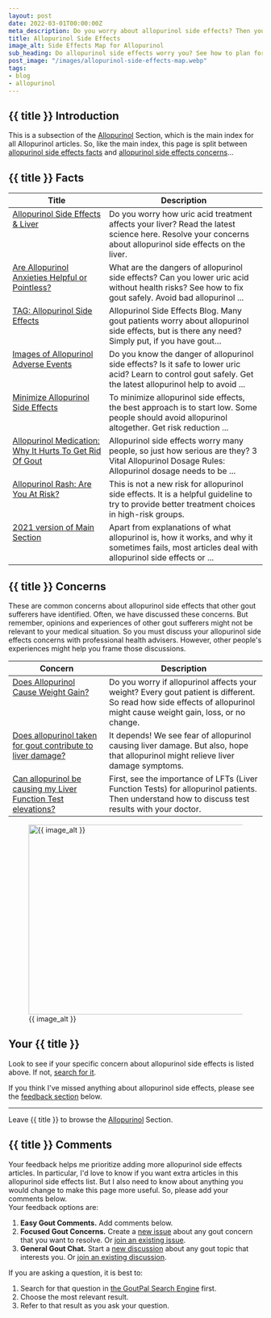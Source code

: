 ```yaml
---
layout: post
date: 2022-03-01T00:00:00Z
meta_description: Do you worry about allopurinol side effects? Then you need the latest facts about adverse events. Also, how to resolve uric acid treatment concerns with your doctor. Get allopurinol side effects info to help manage your gout.
title: Allopurinol Side Effects
image_alt: Side Effects Map for Allopurinol
sub_heading: Do allopurinol side effects worry you? See how to plan for, and manage, adverse events.
post_image: "/images/allopurinol-side-effects-map.webp"
tags:
- blog
- allopurinol
---
```

<h2 id="intro">{{ title }} Introduction</h2>

This is a subsection of the <a href="/allopurinol">Allopurinol</a> Section, which is the main index for all Allopurinol articles. So, like the main index, this page is split between <a href="#facts">allopurinol side effects facts</a> and <a href="#faqs">allopurinol side effects concerns</a>...

<h2 id="facts">{{ title }} Facts</h2>

<table id="fact-list" style="width: 100%;">
	<thead>
		<tr>
			<th style="width: 38%;">Title</th>
			<th style="width: 62%;">Description</th>
		</tr>
	</thead>
	<tbody style="vertical-align:top;">
		<tr id="liver">
			<td><a href="/allopurinol/allopurinol-side-effects-liver/">Allopurinol Side Effects & Liver</a></td>
			<td>Do you worry how uric acid treatment affects your liver? Read the latest science here. Resolve your concerns about allopurinol side effects on the liver.</td>
		</tr>
		<tr id="anxieties">
			<td><a href="/969/are-allopurinol-side-effects-serious/">Are Allopurinol Anxieties Helpful or Pointless? </a></td>
			<td>What are the dangers of allopurinol side effects? Can you lower uric acid without health risks? See how to fix gout safely. Avoid bad allopurinol ...</td>
		</tr>
		<tr id="blog">
			<td><a href="/topic/allopurinol-side-effects/">TAG: Allopurinol Side Effects </a></td>
			<td>Allopurinol Side Effects Blog. Many gout patients worry about allopurinol side effects, but is there any need? Simply put, if you have gout…</td>
		</tr>
		<tr id="adverse">
			<td><a href="/gout-treatment/avoid-gout/allopurinol/allopurinol-side-effects/">Images of Allopurinol Adverse Events</a></td>
			<td>Do you know the danger of allopurinol side effects? Is it safe to lower uric acid? Learn to control gout safely. Get the latest allopurinol help to avoid ...</td>
		</tr>
		<tr id="minimize">
			<td><a href="/gout-treatment/avoid-gout/allopurinol/minimize-allopurinol-side-effects/">Minimize Allopurinol Side Effects </a></td>
			<td>To minimize allopurinol side effects, the best approach is to start low. Some people should avoid allopurinol altogether. Get risk reduction ...</td>
		</tr>
		<tr id="medication">
			<td><a href="/972/allopurinol-medication-why-it-hurts-to-get-rid-of-gout/">Allopurinol Medication: Why It Hurts To Get Rid Of Gout</a></td>
			<td>Allopurinol side effects worry many people, so just how serious are they? 3 Vital Allopurinol Dosage Rules: Allopurinol dosage needs to be ...</td>
		</tr>
		<tr id="rash">
			<td><a href="/4682/allopurinol-rash-are-you-at-risk/">Allopurinol Rash: Are You At Risk?</a></td>
			<td>This is not a new risk for allopurinol side effects. It is a helpful guideline to try to provide better treatment choices in high-risk groups.</td>
		</tr>
		<tr id="oldmain">
			<td><a href="/gout-treatment/avoid-gout/allopurinol/">2021 version of Main Section</a></td>
			<td>Apart from explanations of what allopurinol is, how it works, and why it sometimes fails, most articles deal with allopurinol side effects or ...</td>
		</tr>
	</tbody>
</table>

<h2 id="faqs">{{ title }} Concerns</h2>
These are common concerns about allopurinol side effects that other gout sufferers have identified. Often, we have discussed these concerns. But remember, opinions and experiences of other gout sufferers might not be relevant to your medical situation. So you must discuss your allopurinol side effects concerns with  professional health advisers. However, other people's experiences might help you frame those discussions.

<table id="faq-list" style="width: 100%;">
	<thead>
		<tr>
			<th style="width: 38%;">Concern</th>
			<th style="width: 62%;">Description</th>
		</tr>
	</thead>
	<tbody style="vertical-align:top;">
		<tr id="weight">
			<td><a href="/allopurinol/allopurinol-weight-change/">Does Allopurinol Cause Weight Gain?</a></td>
			<td>Do you worry if allopurinol affects your weight? Every gout patient is different. So read how side effects of allopurinol might cause weight gain, loss, or no change.</td>
		</tr>
		<tr id="damage">
			<td><a href="/allopurinol/allopurinol-side-effects-liver/#damage">Does allopurinol taken for gout contribute to liver damage?</a></td>
			<td>It depends! We see fear of allopurinol causing liver damage. But also, hope that allopurinol might relieve liver damage symptoms.</td>
		</tr>
		<tr id="lft">
			<td><a href="/allopurinol/allopurinol-side-effects-liver/#lft">Can allopurinol be causing my Liver Function Test elevations?</a></td>
			<td>First, see the importance of LFTs (Liver Function Tests) for allopurinol patients. Then understand how to discuss test results with your doctor.</td>
		</tr>
	</tbody>
</table>
<figure id="image" class="inner">
<img src="{{ post_image }}" alt="{{ image_alt }}"  width="610" height="377">
  <figcaption>{{ image_alt }}</figcaption>
</figure>
<h2 id="next">Your {{ title }}</h2>
Look to see if your specific concern about allopurinol side effects is listed above. If not, <a href="{{ site.searchurl }}">search for it</a>.

If you think I've missed anything about allopurinol side effects, please see the <a href="#feedback">feedback section</a> below.
<hr />
Leave {{ title }} to browse the <a href="/allopurinol/">Allopurinol</a> Section.

<h2 id="comments">{{ title }} Comments</h2>

Your feedback helps me prioritize adding more allopurinol side effects articles. In particular, I'd love to know if you want extra articles in this allopurinol side effects list. But I also need to know about anything you would change to make this page more useful. So, please add your comments below.<br />
Your feedback options are:</p>
<ol>
<li><b>Easy Gout Comments.</b> Add comments below.</li>
<li><b>Focused Gout Concerns.</b> Create a <a href="https://github.com/kct2020/goutpal-com-skeleventy/issues/new/choose">new issue</a> about any gout concern that you want to resolve. Or <a href="https://github.com/kct2020/goutpal-com-skeleventy/issues">join an existing issue</a>.</li>
<li><b>General Gout Chat.</b> Start a <a href="https://github.com/kct2020/goutpal-com-skeleventy/discussions/new">new discussion</a> about any gout topic that interests you. Or <a href="https://github.com/kct2020/goutpal-com-skeleventy/discussions">join an existing discussion</a>.</li>
</ol>
<p>If you are asking a question, it is best to:</p>
<ol>
<li>Search for that question in <a href="https://cse.google.com/cse?cof=FORID:0&cx=partner-pub-4857169685716700:9780732506">the GoutPal Search Engine</a> first.</li>
<li>Choose the most relevant result.</li>
<li>Refer to that result as you ask your question.</li>
</ol>
<script src="https://giscus.app/client.js"
        data-repo="kct2020/goutpal-com-skeleventy"
        data-repo-id="R_kgDOGVSRQQ"
        data-category="GoutPal Links Comments🗣"
        data-category-id="DIC_kwDOGVSRQc4CRbFp"
        data-mapping="title"
        data-strict="0"
        data-reactions-enabled="1"
        data-emit-metadata="1"
        data-input-position="top"
        data-theme="light_tritanopia"
        data-lang="en"
        data-loading="lazy"
        crossorigin="anonymous"
        async>
</script>
